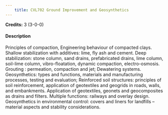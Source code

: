 ```yaml
---
    title: CVL702 Ground Improvement and Geosynthetics
---
```

**Credits:** 3 (3-0-0)



#### Description 
Principles of compaction, Engineering behaviour of compacted clays. Shallow stabilization with additives: lime, fly ash and cement. Deep stabilization: stone column, sand drains, prefabricated drains, lime column, soil-lime column, vibro-floatation, dynamic compaction, electro-osmosis. Grouting : permeation, compaction and jet; Dewatering systems. Geosynthetics: types and functions, materials and manufacturing processes, testing and evaluation; Reinforced soil structures: principles of soil reinforcement, application of geotextiles and geogrids in roads, walls, and embankments. Application of geotextiles, geonets and geocomposites as drains and filters. Multiple functions: railways and overlay design. Geosynthetics in environmental control: covers and liners for landfills – material aspects and stability considerations.